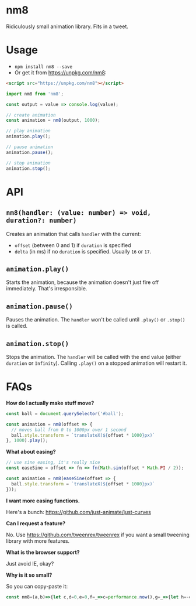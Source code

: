 # nm8
Ridiculously small animation library. Fits in a tweet.

# Usage
- `npm install nm8 --save`
- Or get it from https://unpkg.com/nm8: 

```html
<script src="https://unpkg.com/nm8"></script>
```

```js
import nm8 from 'nm8';

const output = value => console.log(value);

// create animation
const animation = nm8(output, 1000);

// play animation
animation.play();

// pause animation
animation.pause();

// stop animation
animation.stop();
```

# API
## `nm8(handler: (value: number) => void, duration?: number)`

Creates an animation that calls `handler` with the current:
- `offset` (between 0 and 1) if `duration` is specified
- `delta` (in ms) if no `duration` is specified. Usually `16` or `17`.

## `animation.play()`

Starts the animation, because the animation doesn't just fire off immediately. That's irresponsible.

## `animation.pause()`

Pauses the animation. The `handler` won't be called until `.play()` or `.stop()` is called.

## `animation.stop()`

Stops the animation. The `handler` will be called with the end value (either `duration` or `Infinity`). Calling `.play()` on a stopped animation will restart it.

# FAQs

**How do I actually make stuff move?**

```js
const ball = document.querySelector('#ball');

const animation = nm8(offset => {
  // moves ball from 0 to 1000px over 1 second
  ball.style.transform = `translateX(${offset * 1000}px)`
}, 1000).play();
```

**What about easing?**

```js
// use sine easing, it's really nice
const easeSine = offset => fn => fn(Math.sin(offset * Math.PI / 2));

const animation = nm8(easeSine(offset => {
  ball.style.transform = `translateX(${offset * 1000}px)`
}));
```

**I want more easing functions.**

Here's a bunch: https://github.com/just-animate/just-curves

**Can I request a feature?**

No. Use https://github.com/tweenrex/tweenrex if you want a small tweening library with more features.

**What is the browser support?**

Just avoid IE, okay?

**Why is it so small?**

So you can copy-paste it:

```js
const nm8=(a,b)=>{let c,d=0,e=0,f=_=>c=performance.now(),g=_=>{let h=-c+f();return e+=h,a(b?e/b:h),!d||e>=+b||requestAnimationFrame(g)},h={play:_=>(d=1,e>=+b&&(e=0),f(),g(),h),pause:_=>(d=0,h),stop:_=>(e=b||1/0,f(),g(),h)};return h}
```
